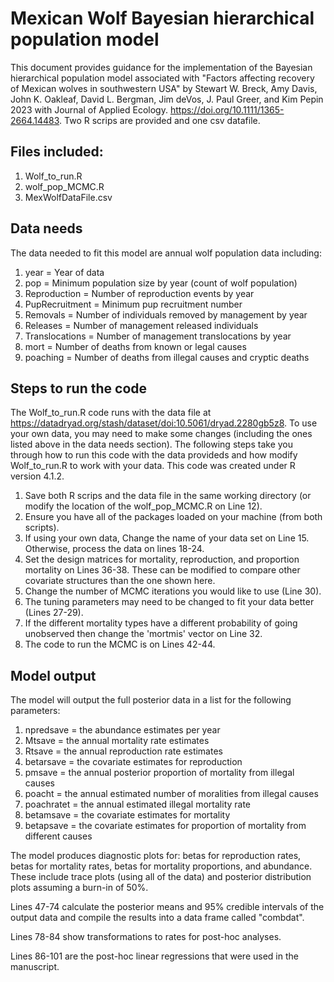 # Mexican Wolf Bayesian hierarchical population model

This document provides guidance for the implementation of the Bayesian hierarchical population model associated with "Factors affecting recovery of Mexican wolves in southwestern USA" by Stewart W. Breck, Amy Davis, John K. Oakleaf, David L. Bergman, Jim deVos, J. Paul Greer, and Kim Pepin 2023 with Journal of Applied Ecology. https://doi.org/10.1111/1365-2664.14483. Two R scrips are provided and one csv datafile.

## Files included:

1. Wolf_to_run.R
2. wolf_pop_MCMC.R
3. MexWolfDataFile.csv

## Data needs

The data needed to fit this model are annual wolf population data including:

1.  year = Year of data
2.  pop = Minimum population size by year (count of wolf population)
3.  Reproduction = Number of reproduction events by year
4.  PupRecruitment = Minimum pup recruitment number
5.  Removals = Number of individuals removed by management by year
6.  Releases = Number of management released individuals
7.  Translocations = Number of management translocations by year
8.  mort = Number of deaths from known or legal causes
9.  poaching = Number of deaths from illegal causes and cryptic deaths


## Steps to run the code
The Wolf_to_run.R code runs with the data file at https://datadryad.org/stash/dataset/doi:10.5061/dryad.2280gb5z8. To use your own data, you may need to make some changes (including the ones listed above in the data needs section).  The following steps take you through how to run this code with the data provideds and how modify Wolf_to_run.R to work with your data. This code was created under R version 4.1.2. 

1.	Save both R scrips and the data file in the same working directory (or modify the location of the wolf_pop_MCMC.R on Line 12).
2.	Ensure you have all of the packages loaded on your machine (from both scripts).
3.  If using your own data, Change the name of your data set on Line 15. Otherwise, process the data on lines 18-24. 
4.  Set the design matrices for mortality, reproduction, and proportion mortality on Lines 36-38. These can be modified to compare other covariate structures than the one shown here.
5.  Change the number of MCMC iterations you would like to use (Line 30).
6.  The tuning parameters may need to be changed to fit your data better (Lines 27-29).
7.  If the different mortality types have a different probability of going unobserved then change the 'mortmis' vector on Line 32.
8.  The code to run the MCMC is on Lines 42-44.

## Model output

The model will output the full posterior data in a list for the following parameters:

1. npredsave = the abundance estimates per year
2. Mtsave = the annual mortality rate estimates
3. Rtsave = the annual reproduction rate estimates
4. betarsave = the covariate estimates for reproduction
5. pmsave = the annual posterior proportion of mortality from illegal causes
6. poacht = the annual estimated number of moralities from illegal causes
7. poachratet = the annual estimated illegal mortality rate
8. betamsave = the covariate estimates for mortality
9. betapsave = the covariate estimates for proportion of mortality from different causes


The model produces diagnostic plots for: betas for reproduction rates, betas for mortality rates, betas for mortality proportions, and abundance.  These include trace plots (using all of the data) and posterior distribution plots assuming a burn-in of 50%. 

Lines 47-74 calculate the posterior means and 95% credible intervals of the output data and compile the results into a data frame called "combdat". 
 

Lines 78-84 show transformations to rates for post-hoc analyses.

Lines 86-101 are the post-hoc linear regressions that were used in the manuscript. 
 




